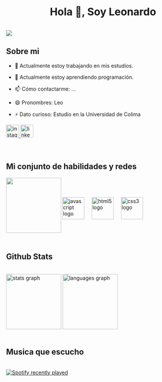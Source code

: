<div id="user-content-toc">
  <ul align="center">
    <summary><h1 style="display: inline-block">Hola 👋, Soy Leonardo </h1></summary> 
  </ul>
</div>


<!--horizontal divider(gradiant)-->
<img src="https://user-images.githubusercontent.com/73097560/115834477-dbab4500-a447-11eb-908a-139a6edaec5c.gif">

## <picture></picture> **Sobre mi**

<!--Intro start-->
- 🔭 Actualmente estoy trabajando en mis estudios.
  
- 🌱 Actualmente estoy aprendiendo programación.
  
- 📫 Cómo contactarme: ...
  
- 😄 Pronombres: Leo
  
- ⚡ Dato curioso: Estudio en la Universidad de Colima

<div align="left">
  <a href="https://www.instagram.com/leonardo_murataya/" target="_blank">
    <img src="https://img.shields.io/static/v1?message=Instagram&logo=instagram&label=&color=E4405F&logoColor=white&labelColor=&style=for-the-badge" height="35" alt="instagram logo"  />
  </a>
  <a href="https://www.linkedin.com/in/murataya-moreno-bryan-leonardo-974a56303/" target="_blank">
    <img src="https://img.shields.io/static/v1?message=LinkedIn&logo=linkedin&label=&color=0077B5&logoColor=white&labelColor=&style=for-the-badge" height="35" alt="linkedin logo"  />
  </a>
</div> 
<br>
<!--Intro end-->

<br>

## <picture></picture> **Mi conjunto de habilidades y redes**
<img align="left" height="150" src="https://media.tenor.com/vZZEPrwfe6AAAAAi/happy-amine.gif"  />

###
<br><br>
<div align="left">
  <img src="https://cdn.jsdelivr.net/gh/devicons/devicon/icons/javascript/javascript-original.svg" height="60" alt="javascript logo"  />
  <img width="12" />
  <img src="https://cdn.jsdelivr.net/gh/devicons/devicon/icons/html5/html5-original.svg" height="60" alt="html5 logo"  />
  <img width="12" />
  <img src="https://cdn.jsdelivr.net/gh/devicons/devicon/icons/css3/css3-original.svg" height="60" alt="css3 logo"  />
</div>

###


<br><br>

## Github Stats  

<br>
<div align="left">
  <img src="https://github-readme-stats.vercel.app/api?username=Leonardo-murataya&hide_title=false&hide_rank=false&show_icons=true&include_all_commits=true&count_private=true&disable_animations=false&theme=dracula&locale=en&hide_border=false" height="150" alt="stats graph"  />
  <img src="https://github-readme-stats.vercel.app/api/top-langs?username=Leonardo-murataya&locale=en&hide_title=false&layout=compact&card_width=320&langs_count=5&theme=dracula&hide_border=false" height="150" alt="languages graph"  />
</div>
<br>

## <picture></picture> **Musica que escucho**

<br>

<div align="left">
  <a href="https://open.spotify.com/user/3133dyqdr35r3b3rjfgxj4aeu7ji">
    <img src="https://spotify-recently-played-readme.vercel.app/api?user=3133dyqdr35r3b3rjfgxj4aeu7ji&count=5" alt="Spotify recently played"  />
  </a>
</div>

###
